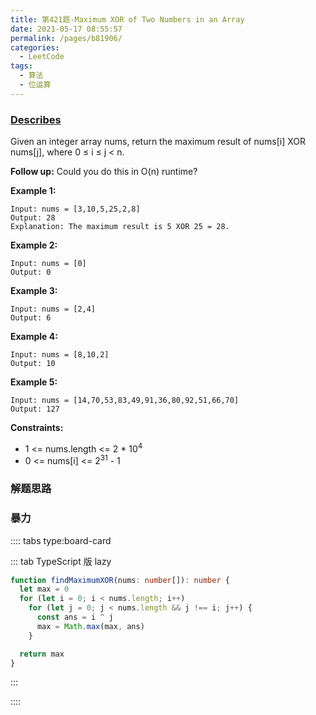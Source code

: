 ```yaml
---
title: 第421题-Maximum XOR of Two Numbers in an Array
date: 2021-05-17 08:55:57
permalink: /pages/b81906/
categories:
  - LeetCode
tags:
  - 算法
  - 位运算
---
```


### [Describes](https://leetcode-cn.com/problems/maximum-xor-of-two-numbers-in-an-array/)

Given an integer array <span class="span-shadow">nums</span>, return the maximum result of <span class="span-shadow">nums[i] XOR nums[j]</span>, where <span class="span-shadow">0 ≤ i ≤ j < n</span>.

**Follow up:** Could you do this in <span class="span-shadow">O(n)</span> runtime?

<!-- more -->

**Example 1:**

```
Input: nums = [3,10,5,25,2,8]
Output: 28
Explanation: The maximum result is 5 XOR 25 = 28.
```

**Example 2:**

```
Input: nums = [0]
Output: 0
```

**Example 3:**

```
Input: nums = [2,4]
Output: 6
```

**Example 4:**

```
Input: nums = [8,10,2]
Output: 10
```

**Example 5:**

```
Input: nums = [14,70,53,83,49,91,36,80,92,51,66,70]
Output: 127
```

**Constraints:**

- <span class="span-shadow">1 <= nums.length <= 2 \* 10<sup>4</sup></span>
- <span class="span-shadow">0 <= nums[i] <= 2<sup>31</sup> - 1</span>

### 解题思路

### 暴力

:::: tabs type:board-card

::: tab TypeScript 版 lazy

```TypeScript
function findMaximumXOR(nums: number[]): number {
  let max = 0
  for (let i = 0; i < nums.length; i++)
    for (let j = 0; j < nums.length && j !== i; j++) {
      const ans = i ^ j
      max = Math.max(max, ans)
    }

  return max
}
```

:::

::::
